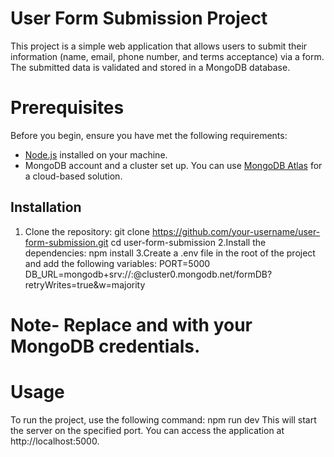 # User Form Submission Project
This project is a simple web application that allows users to submit their information (name, email, phone number, and terms acceptance) via a form. The submitted data is validated and stored in a MongoDB database.

# Prerequisites
Before you begin, ensure you have met the following requirements:
- [Node.js](https://nodejs.org/) installed on your machine.
- MongoDB account and a cluster set up. You can use [MongoDB Atlas](https://www.mongodb.com/cloud/atlas) for a cloud-based solution.

## Installation
1. Clone the repository:
   git clone https://github.com/your-username/user-form-submission.git
   cd user-form-submission
2.Install the dependencies:
   npm install
3.Create a .env file in the root of the project and add the following variables:
  PORT=5000
  DB_URL=mongodb+srv://<username>:<password>@cluster0.mongodb.net/formDB?retryWrites=true&w=majority
# Note- Replace <username> and <password> with your MongoDB credentials.

# Usage
To run the project, use the following command:
npm run dev
This will start the server on the specified port. You can access the application at http://localhost:5000.
